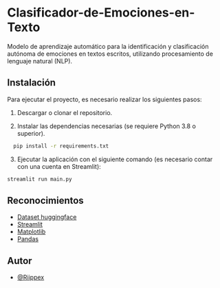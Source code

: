 
# Clasificador-de-Emociones-en-Texto

Modelo de aprendizaje automático para la identificación y clasificación autónoma de emociones en textos escritos, utilizando procesamiento de lenguaje natural (NLP).


## Instalación

Para ejecutar el proyecto, es necesario realizar los siguientes pasos:

1. Descargar o clonar el repositorio.
   
2. Instalar las dependencias necesarias (se requiere Python 3.8 o superior).
   
  ```bash
    pip install -r requirements.txt
  ```

3. Ejecutar la aplicación con el siguiente comando (es necesario contar con una cuenta en Streamlit):

  ```bash
  streamlit run main.py
  ```
## Reconocimientos

 - [Dataset huggingface](https://huggingface.co/bhadresh-savani/distilbert-base-uncased-emotion)
 - [Streamlit](https://streamlit.io/)
 - [Matplotlib](https://matplotlib.org/)
 - [Pandas](https://pandas.pydata.org/)


## Autor

- [@Riippex](https://github.com/Riippex)

